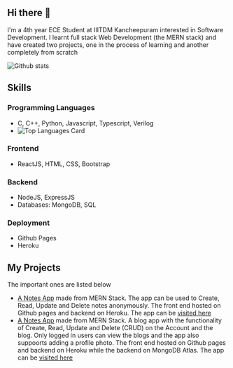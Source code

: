 ## Hi there 👋
I'm a 4th year ECE Student at IIITDM Kancheepuram interested in Software Development. I learnt full stack Web Development (the MERN stack) and have created two projects, one in the process of learning and another completely from scratch

![Github stats](https://github-readme-stats.vercel.app/api?username=ayushr2345&show_icons=true&count_private=true)

## Skills
### Programming Languages
 - C, C++, Python, Javascript, Typescript, Verilog
 - ![Top Languages Card](https://github-readme-stats.vercel.app/api/top-langs/?username=ayushr2345&layour=compact)

### Frontend
 - ReactJS, HTML, CSS, Bootstrap
 
### Backend
 - NodeJS, ExpressJS
 - Databases: MongoDB, SQL

### Deployment
 - Github Pages
 - Heroku

## My Projects

The important ones are listed below
 - [A Notes App](https://github.com/ayushr2345/Notes-App) made from MERN Stack. The app can be used to Create, Read, Update and Delete notes anonymously. The front end hosted on Github pages and backend on Heroku. The app can be [visited here](https://ayushr2345.github.io/Notes-App)
 - [A Notes App](https://github.com/ayushr2345/blog-App) made from MERN Stack. A blog app with the functionality of Create, Read, Update and Delete (CRUD) on the Account and the blog. Only logged in users can view the blogs and the app also suppoorts adding a profile photo. The front end hosted on Github pages and backend on Heroku while the backend on MongoDB Atlas. The app can be [visited here](https://ayushr2345.github.io/Notes-App)
<!--
**ayushr2345/ayushr2345** is a ✨ _special_ ✨ repository because its `README.md` (this file) appears on your GitHub profile.

Here are some ideas to get you started:

- 🔭 I’m currently working on ...
- 🌱 I’m currently learning ...
- 👯 I’m looking to collaborate on ...
- 🤔 I’m looking for help with ...
- 💬 Ask me about ...
- 📫 How to reach me: ...
- 😄 Pronouns: ...
- ⚡ Fun fact: ...
-->
